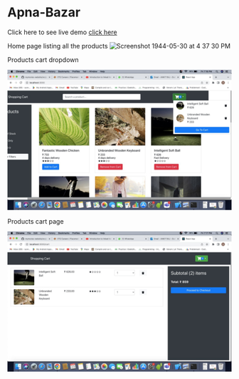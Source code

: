 # Apna-Bazar

Click here to see live demo [click here](https://apna-bazaar.herokuapp.com/)

Home page listing all the products
![Screenshot 1944-05-30 at 4 37 30 PM](https://user-images.githubusercontent.com/101960479/185788214-be3ed872-67cf-46b1-b86a-8dbc7683e5e3.png)

<p>Products cart dropdown</p>
<img src="/images/img2.jpeg" alt="cart-dropdown" style="width:750px"/>

<p>Products cart page</p>
<img src="/images/img1.jpeg" alt="login-signup screens" style="width:750px"/>



